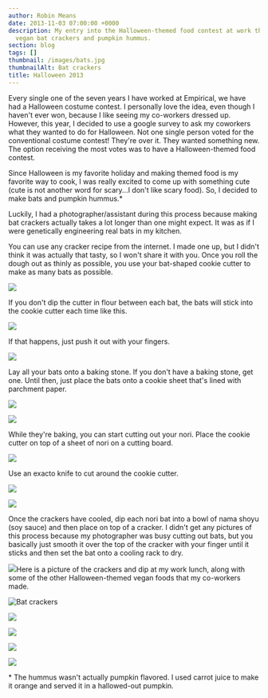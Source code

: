 ```yaml
---
author: Robin Means
date: 2013-11-03 07:00:00 +0000
description: My entry into the Halloween-themed food contest at work this year was
  vegan bat crackers and pumpkin hummus.
section: blog
tags: []
thumbnail: /images/bats.jpg
thumbnailAlt: Bat crackers
title: Halloween 2013
---
```


Every single one of the seven years I have worked at Empirical, we have had a Halloween costume contest. I personally love the idea, even though I haven't ever won, because I like seeing my co-workers dressed up. However, this year, I decided to use a google survey to ask my coworkers what they wanted to do for Halloween. Not one single person voted for the conventional costume contest! They're over it. They wanted something new. The option receiving the most votes was to have a Halloween-themed food contest.

Since Halloween is my favorite holiday and making themed food is my favorite way to cook, I was really excited to come up with something cute (cute is not another word for scary...I don't like scary food). So, I decided to make bats and pumpkin hummus.\*

Luckily, I had a photographer/assistant during this process because making bat crackers actually takes a lot longer than one might expect. It was as if I were genetically engineering real bats in my kitchen.

You can use any cracker recipe from the internet. I made one up, but I didn't think it was actually that tasty, so I won't share it with you. Once you roll the dough out as thinly as possible, you use your bat-shaped cookie cutter to make as many bats as possible.

![](/images/bat1.jpg)

If you don't dip the cutter in flour between each bat, the bats will stick into the cookie cutter each time like this.

![](/images/bat3.jpg)

If that happens, just push it out with your fingers.

![](/images/bat4.jpg)

Lay all your bats onto a baking stone. If you don't have a baking stone, get one. Until then, just place the bats onto a cookie sheet that's lined with parchment paper.

![](/images/bat5.jpg)

![](/images/bat6.jpg)

While they're baking, you can start cutting out your nori. Place the cookie cutter on top of a sheet of nori on a cutting board.

![](/images/bat7.jpg)

Use an exacto knife to cut around the cookie cutter.

![](/images/bat8.jpg)

![](/images/bat9.jpg)

Once the crackers have cooled, dip each nori bat into a bowl of nama shoyu (soy sauce) and then place on top of a cracker. I didn't get any pictures of this process because my photographer was busy cutting out bats, but you basically just smooth it over the top of the cracker with your finger until it sticks and then set the bat onto a cooling rack to dry.

![](/images/bat11.jpg)Here is a picture of the crackers and dip at my work lunch, along with some of the other Halloween-themed vegan foods that my co-workers made.

![Bat crackers](/images/bats.jpg)

![](/images/peppers.jpg)

![](/images/jackcupcakes.jpg)

![](/images/pie.jpg)

![](/images/fingers.jpg)

\* The hummus wasn't actually pumpkin flavored. I used carrot juice to make it orange and served it in a hallowed-out pumpkin.

